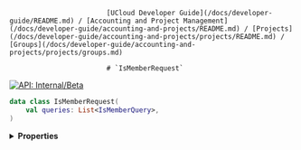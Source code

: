                             [UCloud Developer Guide](/docs/developer-guide/README.md) / [Accounting and Project Management](/docs/developer-guide/accounting-and-projects/README.md) / [Projects](/docs/developer-guide/accounting-and-projects/projects/README.md) / [Groups](/docs/developer-guide/accounting-and-projects/projects/groups.md)
                            
                            # `IsMemberRequest`

                            
[![API: Internal/Beta](https://img.shields.io/static/v1?label=API&message=Internal/Beta&color=red&style=flat-square)](/docs/developer-guide/core/api-conventions.md)



```kotlin
data class IsMemberRequest(
    val queries: List<IsMemberQuery>,
)
```

<details>
<summary>
<b>Properties</b>
</summary>

<details>
<summary>
<code>queries</code>: <code><code><a href='https://kotlinlang.org/api/latest/jvm/stdlib/kotlin.collections/-list/'>List</a>&lt;<a href='#ismemberquery'>IsMemberQuery</a>&gt;</code></code>
</summary>





</details>



</details>

